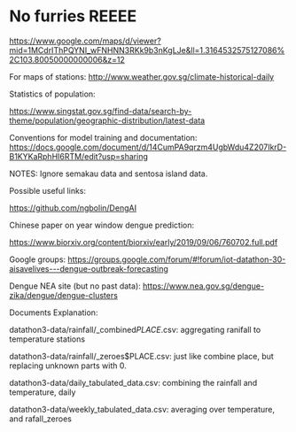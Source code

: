 # No furries REEEE

https://www.google.com/maps/d/viewer?mid=1MCdrIThPQYNI_wFNHNN3RKk9b3nKgLJe&ll=1.3164532575127086%2C103.80050000000006&z=12

For maps of stations:
http://www.weather.gov.sg/climate-historical-daily

Statistics of population:

https://www.singstat.gov.sg/find-data/search-by-theme/population/geographic-distribution/latest-data

Conventions for model training and documentation:
https://docs.google.com/document/d/14CumPA9qrzm4UgbWdu4Z207IkrD-B1KYKaRphHI6RTM/edit?usp=sharing

NOTES:
Ignore semakau data and sentosa island data.

Possible useful links:

https://github.com/ngbolin/DengAI

Chinese paper on year window dengue prediction:

https://www.biorxiv.org/content/biorxiv/early/2019/09/06/760702.full.pdf

Google groups:
https://groups.google.com/forum/#!forum/iot-datathon-30-aisavelives---dengue-outbreak-forecasting

Dengue NEA site (but no past data):
https://www.nea.gov.sg/dengue-zika/dengue/dengue-clusters

Documents Explanation:

datathon3-data/rainfall/_combined$PLACE$.csv: aggregating ranifall to temperature stations

datathon3-data/rainfall/_zeroes$PLACE.csv: just like combine place, but replacing unknown parts with 0.

datathon3-data/daily_tabulated_data.csv: combining the rainfall and temperature, daily

datathon3-data/weekly_tabulated_data.csv: averaging over temperature, and rafall_zeroes
